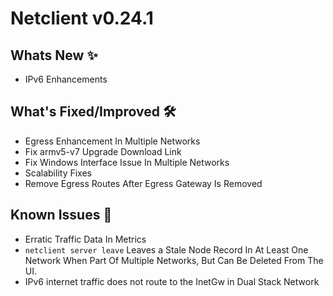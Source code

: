 # Netclient v0.24.1

## Whats New ✨
- IPv6 Enhancements

## What's Fixed/Improved 🛠

- Egress Enhancement In Multiple Networks
- Fix armv5-v7 Upgrade Download Link
- Fix Windows Interface Issue In Multiple Networks
- Scalability Fixes
- Remove Egress Routes After Egress Gateway Is Removed

## Known Issues 🐞

- Erratic Traffic Data In Metrics
- `netclient server leave`  Leaves a Stale Node Record In At Least One Network When Part Of Multiple Networks, But Can Be Deleted From The UI.
- IPv6 internet traffic does not route to the InetGw in Dual Stack Network
